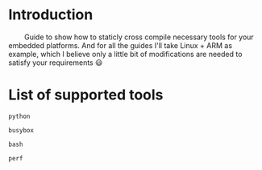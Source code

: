 # Introduction

        Guide to show how to staticly cross compile necessary tools for your embedded platforms.  And for all the guides I'll take Linux + ARM as example, which I believe only a little bit of modifications are needed to satisfy your requirements :smiley:

# List of supported tools

```
python

busybox

bash

perf
```